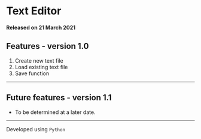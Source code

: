 # Text Editor

**Released on 21 March 2021**

## Features - version 1.0

1. Create new text file
2. Load existing text file
3. Save function

***

## Future features - version 1.1

- To be determined at a later date.

***

Developed using `Python`